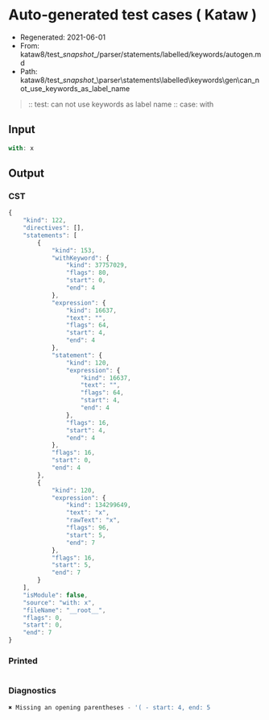 # Auto-generated test cases ( Kataw )
- Regenerated: 2021-06-01
- From: kataw8/test\__snapshot__/parser/statements/labelled/keywords/autogen.md
- Path: kataw8/test\__snapshot__\parser\statements\labelled\keywords\gen\can_not_use_keywords_as_label_name
> :: test: can not use keywords as label name
> :: case: with
## Input

`````js
with: x
`````
## Output

### CST

```javascript
{
    "kind": 122,
    "directives": [],
    "statements": [
        {
            "kind": 153,
            "withKeyword": {
                "kind": 37757029,
                "flags": 80,
                "start": 0,
                "end": 4
            },
            "expression": {
                "kind": 16637,
                "text": "",
                "flags": 64,
                "start": 4,
                "end": 4
            },
            "statement": {
                "kind": 120,
                "expression": {
                    "kind": 16637,
                    "text": "",
                    "flags": 64,
                    "start": 4,
                    "end": 4
                },
                "flags": 16,
                "start": 4,
                "end": 4
            },
            "flags": 16,
            "start": 0,
            "end": 4
        },
        {
            "kind": 120,
            "expression": {
                "kind": 134299649,
                "text": "x",
                "rawText": "x",
                "flags": 96,
                "start": 5,
                "end": 7
            },
            "flags": 16,
            "start": 5,
            "end": 7
        }
    ],
    "isModule": false,
    "source": "with: x",
    "fileName": "__root__",
    "flags": 0,
    "start": 0,
    "end": 7
}
```

### Printed

```javascript

```

### Diagnostics

```javascript
✖ Missing an opening parentheses - '( - start: 4, end: 5

```

